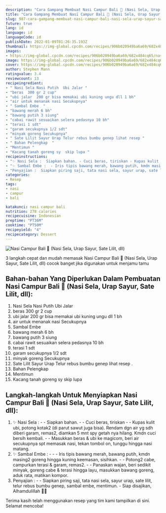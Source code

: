 ```yaml
---
description: "Cara Gampang Membuat Nasi Campur Bali 💖 (Nasi Sela, Urap Sayur, Sate Lilit, dll), Sempurna"
title: "Cara Gampang Membuat Nasi Campur Bali 💖 (Nasi Sela, Urap Sayur, Sate Lilit, dll), Sempurna"
slug: 987-cara-gampang-membuat-nasi-campur-bali-nasi-sela-urap-sayur-sate-lilit-dll-sempurna
future: true
lang: id
language: id
languageCode: id
publishDate: 2022-01-09T01:26:35.193Z 
thumbnail: https://img-global.cpcdn.com/recipes/906b020949ba6a69/682x484cq65/nasi-campur-bali-nasi-sela-urap-sayur-sate-lilit-dll-foto-resep-utama.png
images:
- https://img-global.cpcdn.com/recipes/906b020949ba6a69/682x484cq65/nasi-campur-bali-nasi-sela-urap-sayur-sate-lilit-dll-foto-resep-utama.png
image: https://img-global.cpcdn.com/recipes/906b020949ba6a69/682x484cq65/nasi-campur-bali-nasi-sela-urap-sayur-sate-lilit-dll-foto-resep-utama.png
cover: https://img-global.cpcdn.com/recipes/906b020949ba6a69/682x484cq65/nasi-campur-bali-nasi-sela-urap-sayur-sate-lilit-dll-foto-resep-utama.png
author: Stephen Mann
ratingvalue: 3.4
reviewcount: 13
recipeingredient:
- " Nasi Sela Nasi Putih  Ubi Jalar "
- "beras  300 gr 2 cup"
- "ubi jalar  200 gr bisa memakai ubi kuning ungu dll 1 bh"
- "air untuk menanak nasi Secukupnya"
- " Sambal Embe  "
- "bawang merah 6 bh"
- "bawang putih 3 siung"
- "cabai rawit sesuaikan selera pedasnya 10 bh"
- "terasi 1 sdt"
- "garam secukupnya 1/2 sdt"
- "minyak goreng Secukupnya"
- " Sate Lilit Sayur Urap Telur rebus bumbu genep lihat resep "
- " Bahan Pelengkap  "
- "Mentimun "
- "Kacang tanah goreng sy  skip lupa "
recipeinstructions:
- "✨ Nasi Sela :  Siapkan bahan. - Cuci beras, tiriskan - Kupas kulit ubi, potong kotak2 (di parut sawut juga bisa). Rendam dgn air yg sdh diberi garam, remas2, diamkan 5 mnt spy getah nya hilang. Kmdn cuci bersih kembali. - Masukkan beras &amp; ubi ke magicom, beri air secukupnya spt memasak nasi, tekan tombol on, tunggu hingga nasi matang."
- "✨ Sambal Embe :  - Iris tipis bawang merah, bawang putih, kmdn masing2 goreng hingga kuning keemasan, sisihkan. - Potong2 cabe, campurkan terasi &amp; garam, remas2. - Panaskan wajan, beri sedikit minyak, goreng cabe &amp; terasi hingga layu, masukkan bawang goreng, aduk rata, matikan kompor."
- "Penyajian :  Siapkan piring saji, tata nasi sela, sayur urap, sate lilit, telur rebus bumbu genep, sambal embe, mentimun. Siap disajikan, Alhamdulillah 🙏😋"
categories:
- Resep
tags:
- nasi
- campur
- bali

katakunci: nasi campur bali 
nutrition: 278 calories
recipecuisine: Indonesian
preptime: "PT36M"
cooktime: "PT50M"
recipeyield: "4"
recipecategory: Dessert
---
```



![Nasi Campur Bali 💖 (Nasi Sela, Urap Sayur, Sate Lilit, dll)](https://img-global.cpcdn.com/recipes/906b020949ba6a69/682x484cq65/nasi-campur-bali-nasi-sela-urap-sayur-sate-lilit-dll-foto-resep-utama.png)

3 langkah cepat dan mudah memasak  Nasi Campur Bali 💖 (Nasi Sela, Urap Sayur, Sate Lilit, dll) cocok banget jika digunakan untuk menjamu tamu

<!--inarticleads1-->

## Bahan-bahan Yang Diperlukan Dalam Pembuatan Nasi Campur Bali 💖 (Nasi Sela, Urap Sayur, Sate Lilit, dll):

1.  Nasi Sela Nasi Putih  Ubi Jalar 
1. beras  300 gr 2 cup
1. ubi jalar  200 gr bisa memakai ubi kuning ungu dll 1 bh
1. air untuk menanak nasi Secukupnya
1.  Sambal Embe  
1. bawang merah 6 bh
1. bawang putih 3 siung
1. cabai rawit sesuaikan selera pedasnya 10 bh
1. terasi 1 sdt
1. garam secukupnya 1/2 sdt
1. minyak goreng Secukupnya
1.  Sate Lilit Sayur Urap Telur rebus bumbu genep lihat resep   . 
1.  Bahan Pelengkap  
1. Mentimun 
1. Kacang tanah goreng sy  skip lupa 



<!--inarticleads2-->

## Langkah-langkah Untuk Menyiapkan Nasi Campur Bali 💖 (Nasi Sela, Urap Sayur, Sate Lilit, dll):

1. ✨ Nasi Sela : -  - Siapkan bahan. - - Cuci beras, tiriskan - - Kupas kulit ubi, potong kotak2 (di parut sawut juga bisa). Rendam dgn air yg sdh diberi garam, remas2, diamkan 5 mnt spy getah nya hilang. Kmdn cuci bersih kembali. - - Masukkan beras &amp; ubi ke magicom, beri air secukupnya spt memasak nasi, tekan tombol on, tunggu hingga nasi matang.
1. ✨ Sambal Embe : -  - - Iris tipis bawang merah, bawang putih, kmdn masing2 goreng hingga kuning keemasan, sisihkan. - - Potong2 cabe, campurkan terasi &amp; garam, remas2. - - Panaskan wajan, beri sedikit minyak, goreng cabe &amp; terasi hingga layu, masukkan bawang goreng, aduk rata, matikan kompor.
1. Penyajian : -  - Siapkan piring saji, tata nasi sela, sayur urap, sate lilit, telur rebus bumbu genep, sambal embe, mentimun. - Siap disajikan, Alhamdulillah 🙏😋




Terima kasih telah menggunakan resep yang tim kami tampilkan di sini. Selamat mencoba!
